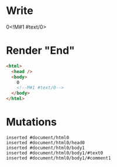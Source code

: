 # Write
  0<!M#1 #text/0>


# Render "End"
```html
<html>
  <head />
  <body>
    0
    <!--M#1 #text/0-->
  </body>
</html>
```

# Mutations
```
inserted #document/html0
inserted #document/html0/head0
inserted #document/html0/body1
inserted #document/html0/body1/#text0
inserted #document/html0/body1/#comment1
```